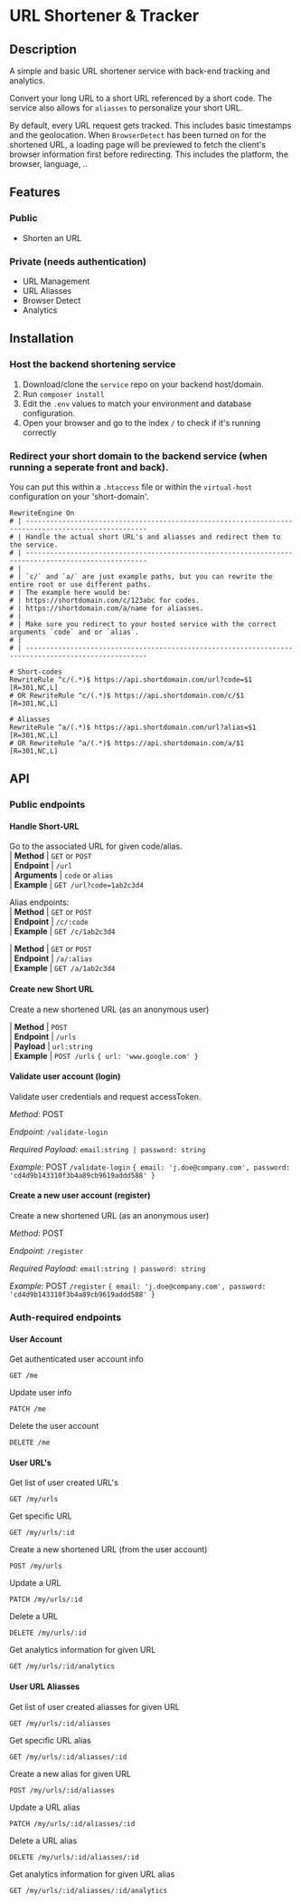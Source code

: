 # URL Shortener & Tracker
## Description

A simple and basic URL shortener service with back-end tracking and analytics.

Convert your long URL to a short URL referenced by a short code. The service also allows for `aliasses` to personalize your short URL.

By default, every URL request gets tracked. This includes basic timestamps and the geolocation. When `BrowserDetect` has been turned on for the shortened URL, a loading page will be previewed to fetch the client's browser information first before redirecting. This includes the platform, the browser, language, ..

## Features
### Public

- Shorten an URL


### Private (needs authentication)

- URL Management
- URL Aliasses
- Browser Detect
- Analytics


## Installation
### Host the backend shortening service

1. Download/clone the `service` repo on your backend host/domain.
2. Run `composer install`
3. Edit the `.env` values to match your environment and database configuration.
4. Open your browser and go to the index `/` to check if it's running correctly

### Redirect your short domain to the backend service (when running a seperate front and back).

You can put this within a `.htaccess` file or within the `virtual-host` configuration on your 'short-domain'.

```
RewriteEngine On
# | ----------------------------------------------------------------------------------------------------
# | Handle the actual short URL's and aliasses and redirect them to the service.
# | ----------------------------------------------------------------------------------------------------
# |
# | `c/` and `a/` are just example paths, but you can rewrite the entire root or use different paths.
# | The example here would be:
# | https://shortdomain.com/c/123abc for codes.
# | https://shortdomain.com/a/name for aliasses.
# |
# | Make sure you redirect to your hosted service with the correct arguments `code` and or `alias`.
# |
# | ----------------------------------------------------------------------------------------------------

# Short-codes
RewriteRule ^c/(.*)$ https://api.shortdomain.com/url?code=$1 [R=301,NC,L]
# OR RewriteRule ^c/(.*)$ https://api.shortdomain.com/c/$1 [R=301,NC,L]

# Aliasses
RewriteRule ^a/(.*)$ https://api.shortdomain.com/url?alias=$1 [R=301,NC,L]
# OR RewriteRule ^a/(.*)$ https://api.shortdomain.com/a/$1 [R=301,NC,L]

```

## API
### Public endpoints
#### Handle Short-URL

Go to the associated URL for given code/alias.  
| **Method**    | `GET` or `POST`   
| **Endpoint**  | `/url`   
| **Arguments** | `code` or `alias`   
| **Example**   | `GET /url?code=1ab2c3d4`  

Alias endpoints:  
| **Method**    | `GET` or `POST`  
| **Endpoint**  | `/c/:code`  
| **Example**   | `GET /c/1ab2c3d4`  


| **Method**    | `GET` or `POST`  
| **Endpoint**  | `/a/:alias`  
| **Example**   | `GET /a/1ab2c3d4`  


#### Create new Short URL
Create a new shortened URL (as an anonymous user)  

| **Method**    | `POST`  
| **Endpoint**  | `/urls`  
| **Payload**   | `url:string`  
| **Example**   | `POST /urls` `{ url: 'www.google.com' }`  

#### Validate user account (login)

Validate user credentials and request accessToken.

*Method:* POST

*Endpoint:* `/validate-login`

*Required Payload:* `email:string | password: string`

*Example:* POST `/validate-login` `{ email: 'j.doe@company.com', password: 'cd4d9b143310f3b4a89cb9619addd588' }`

  

#### Create a new user account (register)

  

Create a new shortened URL (as an anonymous user)

  

*Method:* POST

*Endpoint:* `/register`

*Required Payload:* `email:string | password: string`

*Example:* POST `/register` `{ email: 'j.doe@company.com', password: 'cd4d9b143310f3b4a89cb9619addd588' }`

  

### Auth-required endpoints

  

#### User Account

  

Get authenticated user account info

`GET /me`

  

Update user info

`PATCH /me`

  

Delete the user account

`DELETE /me`

  

#### User URL's

  

Get list of user created URL's

`GET /my/urls`

  

Get specific URL

`GET /my/urls/:id`

  

Create a new shortened URL (from the user account)

`POST /my/urls`

  

Update a URL

`PATCH /my/urls/:id`

  

Delete a URL

`DELETE /my/urls/:id`

  

Get analytics information for given URL

`GET /my/urls/:id/analytics`

  

#### User URL Aliasses

  

Get list of user created aliasses for given URL

`GET /my/urls/:id/aliasses`

  

Get specific URL alias

`GET /my/urls/:id/aliasses/:id`

  

Create a new alias for given URL

`POST /my/urls/:id/aliasses`

  

Update a URL alias

`PATCH /my/urls/:id/aliasses/:id`

  

Delete a URL alias

`DELETE /my/urls/:id/aliasses/:id`

  

Get analytics information for given URL alias

`GET /my/urls/:id/aliasses/:id/analytics`